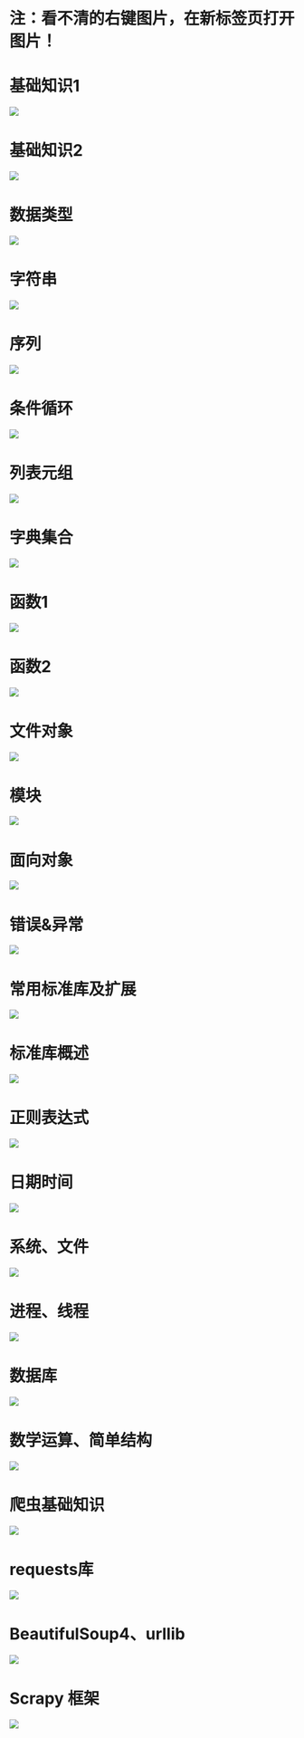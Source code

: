 # 注：看不清的右键图片，在新标签页打开图片！

# 基础知识1
![](https://img2020.cnblogs.com/blog/1446249/202006/1446249-20200628142018380-960454363.png)

# 基础知识2
![](https://img2020.cnblogs.com/blog/1446249/202006/1446249-20200628142026644-533817094.png)

# 数据类型
![](https://img2020.cnblogs.com/blog/1446249/202006/1446249-20200628142037384-579657352.png)

# 字符串
![](https://img2020.cnblogs.com/blog/1446249/202006/1446249-20200628142049510-1820756292.png)

# 序列
![](https://img2020.cnblogs.com/blog/1446249/202006/1446249-20200628142105004-1280458027.png)

# 条件循环
![](https://img2020.cnblogs.com/blog/1446249/202006/1446249-20200628142117444-2041294828.png)

# 列表元组
![](https://img2020.cnblogs.com/blog/1446249/202006/1446249-20200628142131545-1087555093.png)

# 字典集合
![](https://img2020.cnblogs.com/blog/1446249/202006/1446249-20200628142141193-1920650721.png)

# 函数1
![](https://img2020.cnblogs.com/blog/1446249/202006/1446249-20200628142151110-1450422157.png)

# 函数2
![](https://img2020.cnblogs.com/blog/1446249/202006/1446249-20200628142203674-119203584.png)

# 文件对象
![](https://img2020.cnblogs.com/blog/1446249/202006/1446249-20200628142210818-634671698.png)

# 模块
![](https://img2020.cnblogs.com/blog/1446249/202006/1446249-20200628142219706-1010855617.png)

# 面向对象
![](https://img2020.cnblogs.com/blog/1446249/202006/1446249-20200628142227114-1307481421.png)

# 错误&异常
![](https://img2020.cnblogs.com/blog/1446249/202006/1446249-20200628142233718-244399501.png)

# 常用标准库及扩展
![](https://img2020.cnblogs.com/blog/1446249/202006/1446249-20200628142305309-1198862244.png)

# 标准库概述
![](https://img2020.cnblogs.com/blog/1446249/202006/1446249-20200628142316893-322847274.png)

# 正则表达式
![](https://img2020.cnblogs.com/blog/1446249/202006/1446249-20200628142326725-515334756.png)

# 日期时间
![](https://img2020.cnblogs.com/blog/1446249/202006/1446249-20200628142337631-283325709.png)

# 系统、文件
![](https://img2020.cnblogs.com/blog/1446249/202006/1446249-20200628142348791-1218947956.png)

# 进程、线程
![](https://img2020.cnblogs.com/blog/1446249/202006/1446249-20200628142401217-374308895.png)

# 数据库
![](https://img2020.cnblogs.com/blog/1446249/202006/1446249-20200628142439216-66414374.png)

# 数学运算、简单结构
![](https://img2020.cnblogs.com/blog/1446249/202006/1446249-20200628142430817-1724468630.png)

# 爬虫基础知识
![](https://img2020.cnblogs.com/blog/1446249/202006/1446249-20200628142504683-1387807556.png)

# requests库
![](https://img2020.cnblogs.com/blog/1446249/202006/1446249-20200628142527209-2053250748.png)

# BeautifulSoup4、urllib
![](https://img2020.cnblogs.com/blog/1446249/202006/1446249-20200628142549692-1160454541.png)

# Scrapy 框架
![](https://img2020.cnblogs.com/blog/1446249/202006/1446249-20200628142608288-582028679.png)

